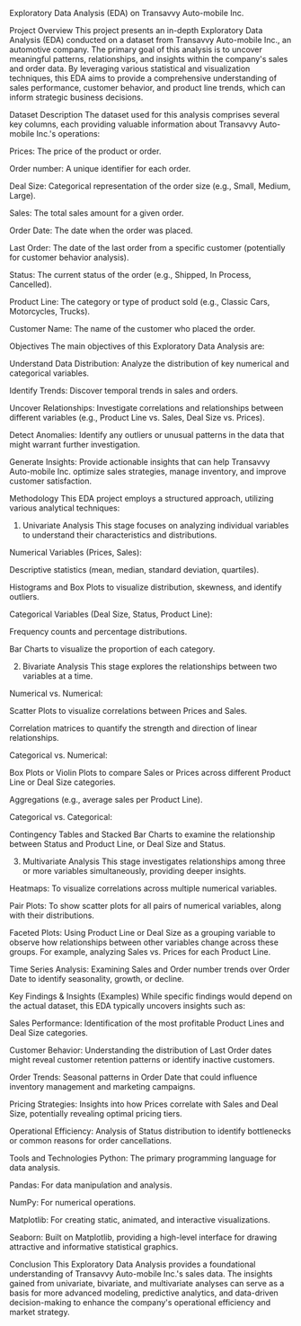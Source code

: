 Exploratory Data Analysis (EDA) on Transavvy Auto-mobile Inc.

Project Overview
This project presents an in-depth Exploratory Data Analysis (EDA) conducted on a dataset from Transavvy Auto-mobile Inc., an automotive company. The primary goal of this analysis is to uncover meaningful patterns, relationships, and insights within the company's sales and order data. By leveraging various statistical and visualization techniques, this EDA aims to provide a comprehensive understanding of sales performance, customer behavior, and product line trends, which can inform strategic business decisions.

Dataset Description
The dataset used for this analysis comprises several key columns, each providing valuable information about Transavvy Auto-mobile Inc.'s operations:

Prices: The price of the product or order.

Order number: A unique identifier for each order.

Deal Size: Categorical representation of the order size (e.g., Small, Medium, Large).

Sales: The total sales amount for a given order.

Order Date: The date when the order was placed.

Last Order: The date of the last order from a specific customer (potentially for customer behavior analysis).

Status: The current status of the order (e.g., Shipped, In Process, Cancelled).

Product Line: The category or type of product sold (e.g., Classic Cars, Motorcycles, Trucks).

Customer Name: The name of the customer who placed the order.

Objectives
The main objectives of this Exploratory Data Analysis are:

Understand Data Distribution: Analyze the distribution of key numerical and categorical variables.

Identify Trends: Discover temporal trends in sales and orders.

Uncover Relationships: Investigate correlations and relationships between different variables (e.g., Product Line vs. Sales, Deal Size vs. Prices).

Detect Anomalies: Identify any outliers or unusual patterns in the data that might warrant further investigation.

Generate Insights: Provide actionable insights that can help Transavvy Auto-mobile Inc. optimize sales strategies, manage inventory, and improve customer satisfaction.

Methodology
This EDA project employs a structured approach, utilizing various analytical techniques:

1. Univariate Analysis
This stage focuses on analyzing individual variables to understand their characteristics and distributions.

Numerical Variables (Prices, Sales):

Descriptive statistics (mean, median, standard deviation, quartiles).

Histograms and Box Plots to visualize distribution, skewness, and identify outliers.

Categorical Variables (Deal Size, Status, Product Line):

Frequency counts and percentage distributions.

Bar Charts to visualize the proportion of each category.

2. Bivariate Analysis
This stage explores the relationships between two variables at a time.

Numerical vs. Numerical:

Scatter Plots to visualize correlations between Prices and Sales.

Correlation matrices to quantify the strength and direction of linear relationships.

Categorical vs. Numerical:

Box Plots or Violin Plots to compare Sales or Prices across different Product Line or Deal Size categories.

Aggregations (e.g., average sales per Product Line).

Categorical vs. Categorical:

Contingency Tables and Stacked Bar Charts to examine the relationship between Status and Product Line, or Deal Size and Status.

3. Multivariate Analysis
This stage investigates relationships among three or more variables simultaneously, providing deeper insights.

Heatmaps: To visualize correlations across multiple numerical variables.

Pair Plots: To show scatter plots for all pairs of numerical variables, along with their distributions.

Faceted Plots: Using Product Line or Deal Size as a grouping variable to observe how relationships between other variables change across these groups. For example, analyzing Sales vs. Prices for each Product Line.

Time Series Analysis: Examining Sales and Order number trends over Order Date to identify seasonality, growth, or decline.

Key Findings & Insights (Examples)
While specific findings would depend on the actual dataset, this EDA typically uncovers insights such as:

Sales Performance: Identification of the most profitable Product Lines and Deal Size categories.

Customer Behavior: Understanding the distribution of Last Order dates might reveal customer retention patterns or identify inactive customers.

Order Trends: Seasonal patterns in Order Date that could influence inventory management and marketing campaigns.

Pricing Strategies: Insights into how Prices correlate with Sales and Deal Size, potentially revealing optimal pricing tiers.

Operational Efficiency: Analysis of Status distribution to identify bottlenecks or common reasons for order cancellations.

Tools and Technologies
Python: The primary programming language for data analysis.

Pandas: For data manipulation and analysis.

NumPy: For numerical operations.

Matplotlib: For creating static, animated, and interactive visualizations.

Seaborn: Built on Matplotlib, providing a high-level interface for drawing attractive and informative statistical graphics.

Conclusion
This Exploratory Data Analysis provides a foundational understanding of Transavvy Auto-mobile Inc.'s sales data. The insights gained from univariate, bivariate, and multivariate analyses can serve as a basis for more advanced modeling, predictive analytics, and data-driven decision-making to enhance the company's operational efficiency and market strategy.

